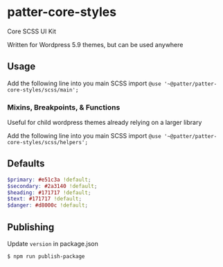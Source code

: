 # patter-core-styles

Core SCSS UI Kit

Written for Wordpress 5.9 themes, but can be used anywhere

## Usage

Add the following line into you main SCSS import
`@use '~@patter/patter-core-styles/scss/main';`

### Mixins, Breakpoints, & Functions

Useful for child wordpress themes already relying on a larger library

Add the following line into you main SCSS import
`@use '~@patter/patter-core-styles/scss/helpers';`

## Defaults

```scss
$primary: #e51c3a !default;
$secondary: #2a3140 !default;
$heading: #171717 !default;
$text: #171717 !default;
$danger: #d8000c !default;
```

## Publishing

Update `version` in package.json

`$ npm run publish-package`
